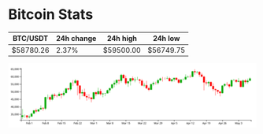 # Bitcoin Stats

BTC/USDT|24h change|24h high|24h low|
|---|---|---|---|
|$58780.26|2.37%|$59500.00|$56749.75|

<img src="./chart.svg">
